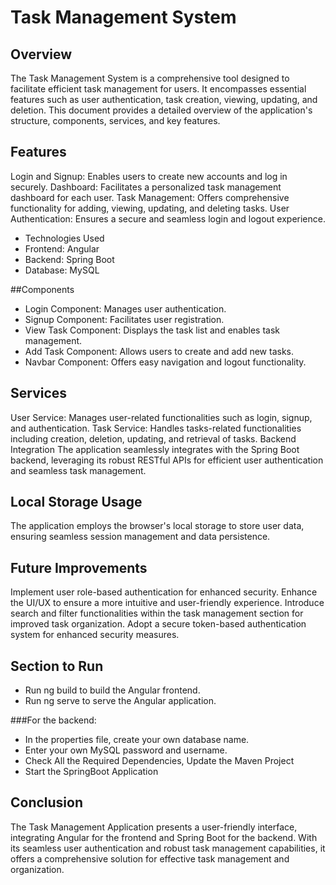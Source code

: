 # Task Management System

## Overview
The Task Management System is a comprehensive tool designed to facilitate efficient task management for users. It encompasses essential features such as user authentication, task creation, viewing, updating, and deletion. This document provides a detailed overview of the application's structure, components, services, and key features.

## Features
Login and Signup: Enables users to create new accounts and log in securely.
Dashboard: Facilitates a personalized task management dashboard for each user.
Task Management: Offers comprehensive functionality for adding, viewing, updating, and deleting tasks.
User Authentication: Ensures a secure and seamless login and logout experience.
- Technologies Used
- Frontend: Angular
- Backend: Spring Boot
- Database: MySQL


##Components
- Login Component: Manages user authentication.
- Signup Component: Facilitates user registration.
- View Task Component: Displays the task list and enables task management.
- Add Task Component: Allows users to create and add new tasks.
- Navbar Component: Offers easy navigation and logout functionality.

## Services
User Service: Manages user-related functionalities such as login, signup, and authentication.
Task Service: Handles tasks-related functionalities including creation, deletion, updating, and retrieval of tasks.
Backend Integration
The application seamlessly integrates with the Spring Boot backend, leveraging its robust RESTful APIs for efficient user authentication and seamless task management.

## Local Storage Usage
The application employs the browser's local storage to store user data, ensuring seamless session management and data persistence.

## Future Improvements
Implement user role-based authentication for enhanced security.
Enhance the UI/UX to ensure a more intuitive and user-friendly experience.
Introduce search and filter functionalities within the task management section for improved task organization.
Adopt a secure token-based authentication system for enhanced security measures.

## Section to Run
- Run ng build to build the Angular frontend.
- Run ng serve to serve the Angular application.

 ###For the backend:

- In the properties file, create your own database name.
- Enter your own MySQL password and username.
- Check All the Required Dependencies, Update the Maven Project
- Start the SpringBoot Application

## Conclusion
The Task Management Application presents a user-friendly interface, integrating Angular for the frontend and Spring Boot for the backend. With its seamless user authentication and robust task management capabilities, it offers a comprehensive solution for effective task management and organization.
